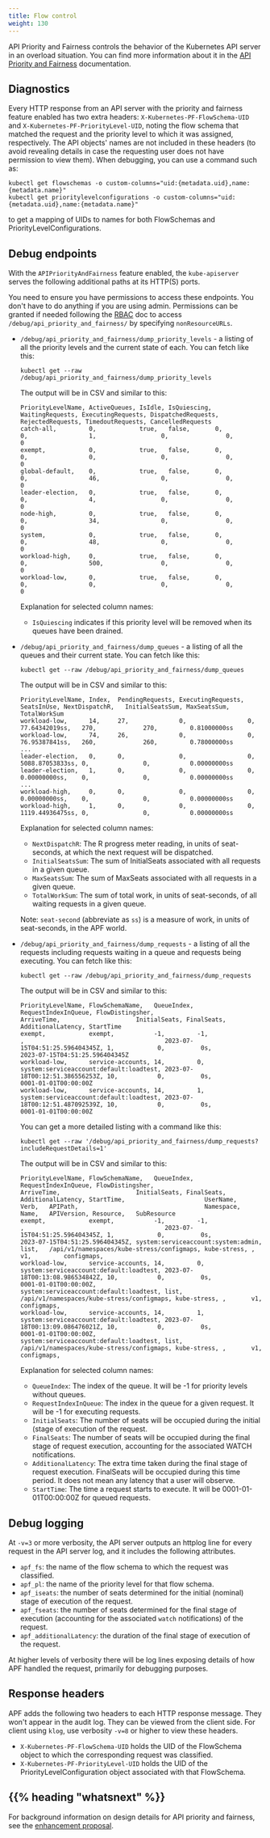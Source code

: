 ```yaml
---
title: Flow control
weight: 130
---
```


<!-- overview -->

API Priority and Fairness controls the behavior of the Kubernetes API server in
an overload situation. You can find more information about it in the
[API Priority and Fairness](/docs/concepts/cluster-administration/flow-control/)
documentation.

<!-- body -->

## Diagnostics

Every HTTP response from an API server with the priority and fairness feature
enabled has two extra headers: `X-Kubernetes-PF-FlowSchema-UID` and
`X-Kubernetes-PF-PriorityLevel-UID`, noting the flow schema that matched the request
and the priority level to which it was assigned, respectively. The API objects'
names are not included in these headers (to avoid revealing details in case the
requesting user does not have permission to view them). When debugging, you
can use a command such as:

```shell
kubectl get flowschemas -o custom-columns="uid:{metadata.uid},name:{metadata.name}"
kubectl get prioritylevelconfigurations -o custom-columns="uid:{metadata.uid},name:{metadata.name}"
```

to get a mapping of UIDs to names for both FlowSchemas and
PriorityLevelConfigurations.

## Debug endpoints

With the `APIPriorityAndFairness` feature enabled, the `kube-apiserver`
serves the following additional paths at its HTTP(S) ports.

You need to ensure you have permissions to access these endpoints.
You don't have to do anything if you are using admin.
Permissions can be granted if needed following the [RBAC](/docs/reference/access-authn-authz/rbac/) doc
to access `/debug/api_priority_and_fairness/` by specifying `nonResourceURLs`.

- `/debug/api_priority_and_fairness/dump_priority_levels` - a listing of
  all the priority levels and the current state of each.  You can fetch like this:

  ```shell
  kubectl get --raw /debug/api_priority_and_fairness/dump_priority_levels
  ```

  The output will be in CSV and similar to this:

  ```none
  PriorityLevelName, ActiveQueues, IsIdle, IsQuiescing, WaitingRequests, ExecutingRequests, DispatchedRequests, RejectedRequests, TimedoutRequests, CancelledRequests
  catch-all,         0,            true,   false,       0,               0,                 1,                  0,                0,                0
  exempt,            0,            true,   false,       0,               0,                 0,                  0,                0,                0
  global-default,    0,            true,   false,       0,               0,                 46,                 0,                0,                0
  leader-election,   0,            true,   false,       0,               0,                 4,                  0,                0,                0
  node-high,         0,            true,   false,       0,               0,                 34,                 0,                0,                0
  system,            0,            true,   false,       0,               0,                 48,                 0,                0,                0
  workload-high,     0,            true,   false,       0,               0,                 500,                0,                0,                0
  workload-low,      0,            true,   false,       0,               0,                 0,                  0,                0,                0
  ```

  Explanation for selected column names:
  - `IsQuiescing` indicates if this priority level will be removed when its queues have been drained.

- `/debug/api_priority_and_fairness/dump_queues` - a listing of all the
  queues and their current state.  You can fetch like this:

  ```shell
  kubectl get --raw /debug/api_priority_and_fairness/dump_queues
  ```

  The output will be in CSV and similar to this:

  ```none
  PriorityLevelName, Index,  PendingRequests, ExecutingRequests, SeatsInUse, NextDispatchR,   InitialSeatsSum, MaxSeatsSum, TotalWorkSum
  workload-low,      14,     27,              0,                 0,          77.64342019ss,   270,             270,         0.81000000ss
  workload-low,      74,     26,              0,                 0,          76.95387841ss,   260,             260,         0.78000000ss
  ...
  leader-election,   0,      0,               0,                 0,          5088.87053833ss, 0,               0,           0.00000000ss
  leader-election,   1,      0,               0,                 0,          0.00000000ss,    0,               0,           0.00000000ss
  ...
  workload-high,     0,      0,               0,                 0,          0.00000000ss,    0,               0,           0.00000000ss
  workload-high,     1,      0,               0,                 0,          1119.44936475ss, 0,               0,           0.00000000ss
  ```

  Explanation for selected column names:
  - `NextDispatchR`: The R progress meter reading, in units of seat-seconds, at
    which the next request will be dispatched.
  - `InitialSeatsSum`: The sum of InitialSeats associated with all requests in
    a given queue.
  - `MaxSeatsSum`: The sum of MaxSeats associated with all requests in a given
    queue.
  - `TotalWorkSum`: The sum of total work, in units of seat-seconds, of all
    waiting requests in a given queue.

  Note: `seat-second` (abbreviate as `ss`) is a measure of work, in units of
  seat-seconds, in the APF world.

- `/debug/api_priority_and_fairness/dump_requests` - a listing of all the requests
  including requests waiting in a queue and requests being executing.
  You can fetch like this:

  ```shell
  kubectl get --raw /debug/api_priority_and_fairness/dump_requests
  ```

  The output will be in CSV and similar to this:

  ```none
  PriorityLevelName, FlowSchemaName,   QueueIndex, RequestIndexInQueue, FlowDistingsher,                        ArriveTime,                     InitialSeats, FinalSeats, AdditionalLatency, StartTime
  exempt,            exempt,           -1,         -1,                  ,                                       2023-07-15T04:51:25.596404345Z, 1,            0,          0s,                2023-07-15T04:51:25.596404345Z
  workload-low,      service-accounts, 14,         0,                   system:serviceaccount:default:loadtest, 2023-07-18T00:12:51.386556253Z, 10,           0,          0s,                0001-01-01T00:00:00Z
  workload-low,      service-accounts, 14,         1,                   system:serviceaccount:default:loadtest, 2023-07-18T00:12:51.487092539Z, 10,           0,          0s,                0001-01-01T00:00:00Z
  ```

  You can get a more detailed listing with a command like this:

  ```shell
  kubectl get --raw '/debug/api_priority_and_fairness/dump_requests?includeRequestDetails=1'
  ```

  The output will be in CSV and similar to this:

  ```none
  PriorityLevelName, FlowSchemaName,   QueueIndex, RequestIndexInQueue, FlowDistingsher,                        ArriveTime,                     InitialSeats, FinalSeats, AdditionalLatency, StartTime,                      UserName,                               Verb,   APIPath,                                   Namespace,   Name,   APIVersion, Resource,   SubResource
  exempt,            exempt,           -1,         -1,                  ,                                       2023-07-15T04:51:25.596404345Z, 1,            0,          0s,                2023-07-15T04:51:25.596404345Z, system:serviceaccount:system:admin,     list,   /api/v1/namespaces/kube-stress/configmaps, kube-stress, ,       v1,         configmaps,
  workload-low,      service-accounts, 14,         0,                   system:serviceaccount:default:loadtest, 2023-07-18T00:13:08.986534842Z, 10,           0,          0s,                0001-01-01T00:00:00Z,           system:serviceaccount:default:loadtest, list,   /api/v1/namespaces/kube-stress/configmaps, kube-stress, ,       v1,         configmaps,
  workload-low,      service-accounts, 14,         1,                   system:serviceaccount:default:loadtest, 2023-07-18T00:13:09.086476021Z, 10,           0,          0s,                0001-01-01T00:00:00Z,           system:serviceaccount:default:loadtest, list,   /api/v1/namespaces/kube-stress/configmaps, kube-stress, ,       v1,         configmaps,
  ```

  Explanation for selected column names:
  - `QueueIndex`: The index of the queue. It will be -1 for priority levels
    without queues.
  - `RequestIndexInQueue`: The index in the queue for a given request. It will
    be -1 for executing requests.
  - `InitialSeats`: The number of seats will be occupied during the initial
    (stage of execution of the request.
  - `FinalSeats`: The number of seats will be occupied during the final stage
    of request execution, accounting for the associated WATCH notifications.
  - `AdditionalLatency`: The extra time taken during the final stage of request
    execution. FinalSeats will be occupied during this time period. It does not
    mean any latency that a user will observe.
  - `StartTime`: The time a request starts to execute. It will be
    0001-01-01T00:00:00Z for queued requests.

## Debug logging

At `-v=3` or more verbosity, the API server outputs an httplog line for every
request in the API server log, and it includes the following attributes.

- `apf_fs`: the name of the flow schema to which the request was classified.
- `apf_pl`: the name of the priority level for that flow schema.
- `apf_iseats`: the number of seats determined for the initial
  (nominal) stage of execution of the request.
- `apf_fseats`: the number of seats determined for the final stage of
  execution (accounting for the associated `watch` notifications) of the
  request.
- `apf_additionalLatency`: the duration of the final stage of
  execution of the request.

At higher levels of verbosity there will be log lines exposing details
of how APF handled the request, primarily for debugging purposes.

## Response headers

APF adds the following two headers to each HTTP response message.
They won't appear in the audit log. They can be viewed from the client side.
For client using `klog`, use verbosity `-v=8` or higher to view these headers.

- `X-Kubernetes-PF-FlowSchema-UID` holds the UID of the FlowSchema
  object to which the corresponding request was classified.
- `X-Kubernetes-PF-PriorityLevel-UID` holds the UID of the
  PriorityLevelConfiguration object associated with that FlowSchema.

## {{% heading "whatsnext" %}}

For background information on design details for API priority and fairness, see
the [enhancement proposal](https://github.com/kubernetes/enhancements/tree/master/keps/sig-api-machinery/1040-priority-and-fairness).

